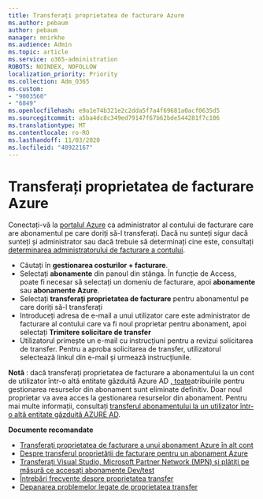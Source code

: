 ```yaml
---
title: Transferați proprietatea de facturare Azure
ms.author: pebaum
author: pebaum
manager: mnirkhe
ms.audience: Admin
ms.topic: article
ms.service: o365-administration
ROBOTS: NOINDEX, NOFOLLOW
localization_priority: Priority
ms.collection: Adm_O365
ms.custom:
- "9003560"
- "6849"
ms.openlocfilehash: e9a1e74b321e2c2dda5f7a4f69681a0acf0635d5
ms.sourcegitcommit: a5ba4dc8c349ed79147f67b62bde544281f7c106
ms.translationtype: MT
ms.contentlocale: ro-RO
ms.lasthandoff: 11/03/2020
ms.locfileid: "48922167"
---
```

# <a name="transfer-azure-billing-ownership"></a>Transferați proprietatea de facturare Azure

Conectați-vă la [portalul Azure](https://portal.azure.com/) ca administrator al contului de facturare care are abonamentul pe care doriți să-l transferați. Dacă nu sunteți sigur dacă sunteți și administrator sau dacă trebuie să determinați cine este, consultați [determinarea administratorului de facturare a contului](https://docs.microsoft.com/azure/cost-management-billing/understand/subscription-transfer#whoisaa).

- Căutați în **gestionarea costurilor + facturare**.
- Selectați **abonamente** din panoul din stânga. În funcție de Access, poate fi necesar să selectați un domeniu de facturare, apoi **abonamente** sau **abonamente Azure**.
- Selectați **transferați proprietatea de facturare** pentru abonamentul pe care doriți să-l transferați
- Introduceți adresa de e-mail a unui utilizator care este administrator de facturare al contului care va fi noul proprietar pentru abonament, apoi selectați **Trimitere solicitare de transfer**
- Utilizatorul primește un e-mail cu instrucțiuni pentru a revizui solicitarea de transfer. Pentru a aproba solicitarea de transfer, utilizatorul selectează linkul din e-mail și urmează instrucțiunile.

**Notă** : dacă transferați proprietatea de facturare a abonamentului la un cont de utilizator într-o altă entitate găzduită Azure AD [, toate](https://docs.microsoft.com/azure/role-based-access-control/overview?WT.mc_id=Portal-Microsoft_Azure_Support)atribuirile pentru gestionarea resurselor din abonament sunt eliminate definitiv. Doar noul proprietar va avea acces la gestionarea resurselor din abonament. Pentru mai multe informații, consultați [transferul abonamentului la un utilizator într-o altă entitate găzduită AZURE AD](https://docs.microsoft.com/azure/active-directory/managed-identities-azure-resources/known-issues?WT.mc_id=Portal-Microsoft_Azure_Support).

**Documente recomandate**

- [Transferați proprietatea de facturare a unui abonament Azure în alt cont](https://docs.microsoft.com/azure/cost-management-billing/manage/billing-subscription-transfer)
- [Despre transferul proprietății de facturare pentru un abonament Azure](https://docs.microsoft.com//azure/cost-management-billing/understand/subscription-transfer)
- [Transferați Visual Studio, Microsoft Partner Network (MPN) și plătiți pe măsură ce accesați abonamente Dev/test](https://docs.microsoft.com/azure/billing/billing-subscription-transfer?WT.mc_id=Portal-Microsoft_Azure_Support#transferring-visual-studio-microsoft-partner-network-mpn-and-pay-as-you-go-devtest-subscriptions)
- [Întrebări frecvente despre proprietatea transfer](https://docs.microsoft.com/azure/billing/billing-subscription-transfer?WT.mc_id=Portal-Microsoft_Azure_Support#frequently-asked-questions-faq-for-senders)
- [Depanarea problemelor legate de proprietatea transfer](https://docs.microsoft.com/azure/billing/billing-subscription-transfer?WT.mc_id=Portal-Microsoft_Azure_Support#troubleshooting)
